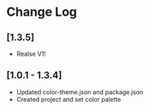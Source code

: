 # Change Log

## [1.3.5]

- Realse V1!

## [1.0.1 - 1.3.4]

- Updated color-theme.json and package.json
- Created project and set color palette
